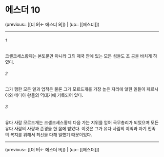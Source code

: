 # 에스더 10

(previous:: [[더 9|← 에스더 9]]) | (up:: [[에스더]])

***




###### 1 

크셀크세스황제는 본토뿐만 아니라 그의 제국 안에 있는 모든 섬들도 조 공을 바치게 하였다. 



###### 2 

그가 행한 모든 일과 업적은 물론 그가 모르드개를 가장 높은 자리에 앉힌 일들이 페르시아와 메디아 왕들의 역대기에 기록되어 있다. 



###### 3 

유다 사람 모르드개는 크셀크세스황제 다음 가는 지위를 얻어 국무총리가 되었으며 모든 유다 사람의 사랑과 존경을 한 몸에 받았다. 이것은 그가 유다 사람의 이익과 자기 민족의 복지를 위해서 최선을 다해 일했기 때문이었다.

***

(previous:: [[더 9|← 에스더 9]]) | (up:: [[에스더]])
